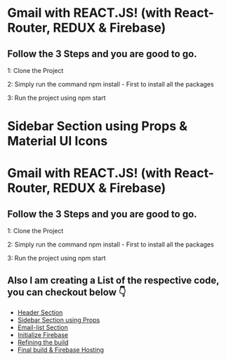 # Gmail with REACT.JS! (with React-Router, REDUX & Firebase)

## Follow the 3 Steps and you are good to go.

1: Clone the Project

2: Simply run the command npm install - First to install all the packages

3: Run the project using npm start


# Sidebar Section using Props & Material UI Icons

# Gmail with REACT.JS! (with React-Router, REDUX & Firebase)

## Follow the 3 Steps and you are good to go.

1: Clone the Project

2: Simply run the command npm install - First to install all the packages

3: Run the project using npm start

## Also I am creating a List of the respective code, you can checkout below 👇
<ul>
  <li><a href="https://github.com/rohitverma0234/https://github.com/rohitverma0234/Gmail-clone">Header Section</a></li>
  <li><a href="https://github.com/rohitverma0234/Gmail-clone/tree/Gmail-Sidebar">Sidebar Section using Props</a></li>
  <li><a href="https://github.com/rohitverma0234/Gmail-clone/tree/EmailList">Email-list Section</a></li>

  <li><a href="https://github.com/rohitverma0234/Gmail-clone/tree/Firebase">Initialize Firebase<a/></li>
  <li><a href="https://github.com/rohitverma0234/Gmail-clone/tree/Refining-the-Build">Refining the build<a/></li>
  <li><a href="https://github.com/rohitverma0234/Gmail-clone/tree/Final-Build">Final build & Firebase Hosting<a/></li>
</ul>
